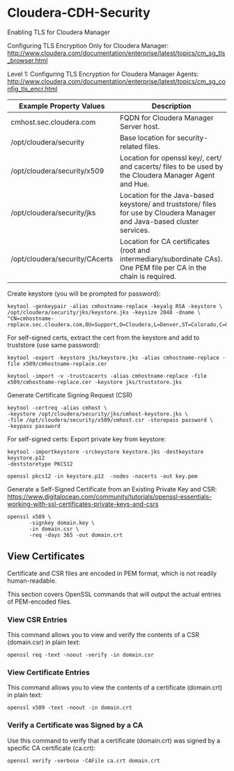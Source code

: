 # Cloudera-CDH-Security

Enabling TLS for Cloudera Manager

Configuring TLS Encryption Only for Cloudera Manager:
http://www.cloudera.com/documentation/enterprise/latest/topics/cm_sg_tls_browser.html

Level 1: Configuring TLS Encryption for Cloudera Manager Agents:
http://www.cloudera.com/documentation/enterprise/latest/topics/cm_sg_config_tls_encr.html

Example Property Values	| Description
------------------------|------------
cmhost.sec.cloudera.com	| FQDN for Cloudera Manager Server host.
/opt/cloudera/security	| Base location for security-related files.
/opt/cloudera/security/x509	| Location for openssl key/, cert/ and cacerts/ files to be used by the Cloudera Manager Agent and Hue.
/opt/cloudera/security/jks	| Location for the Java-based keystore/ and truststore/ files for use by Cloudera Manager and Java-based cluster services.
/opt/cloudera/security/CAcerts	| Location for CA certificates (root and intermediary/subordinate CAs). One PEM file per CA in the chain is required.

Create keystore (you will be prompted for password):
```
keytool -genkeypair -alias cmhostname-replace -keyalg RSA -keystore \
/opt/cloudera/security/jks/keystore.jks -keysize 2048 -dname \
"CN=cmhostname-replace.sec.cloudera.com,OU=Support,O=Cloudera,L=Denver,ST=Colorado,C=US"
```

For self-signed certs, extract the cert from the keystore and add to truststore (use same password):
```
keytool -export -keystore jks/keystore.jks -alias cmhostname-replace -file x509/cmhostname-replace.cer
```
```
keytool -import -v -trustcacerts -alias cmhostname-replace -file x509/cmhostname-replace.cer -keystore jks/truststore.jks
```

Generate Certificate Signing Request (CSR)
```
keytool -certreq -alias cmhost \
-keystore /opt/cloudera/security/jks/cmhost-keystore.jks \
-file /opt/cloudera/security/x509/cmhost.csr -storepass password \
-keypass password
```

For self-signed certs:
Export private key from keystore:
```
keytool -importkeystore -srckeystore keystore.jks -destkeystore keystore.p12
-deststoretype PKCS12
```
```
openssl pkcs12 -in keystore.p12  -nodes -nocerts -out key.pem
```
Generate a Self-Signed Certificate from an Existing Private Key and CSR:
https://www.digitalocean.com/community/tutorials/openssl-essentials-working-with-ssl-certificates-private-keys-and-csrs
```
openssl x509 \
       -signkey domain.key \
       -in domain.csr \
       -req -days 365 -out domain.crt
```

## View Certificates
Certificate and CSR files are encoded in PEM format, which is not readily human-readable.

This section covers OpenSSL commands that will output the actual entries of PEM-encoded files.

### View CSR Entries
This command allows you to view and verify the contents of a CSR (domain.csr) in plain text:
```
openssl req -text -noout -verify -in domain.csr
```

### View Certificate Entries
This command allows you to view the contents of a certificate (domain.crt) in plain text:
```
openssl x509 -text -noout -in domain.crt
```

### Verify a Certificate was Signed by a CA
Use this command to verify that a certificate (domain.crt) was signed by a specific CA certificate (ca.crt):
```
openssl verify -verbose -CAFile ca.crt domain.crt
```
